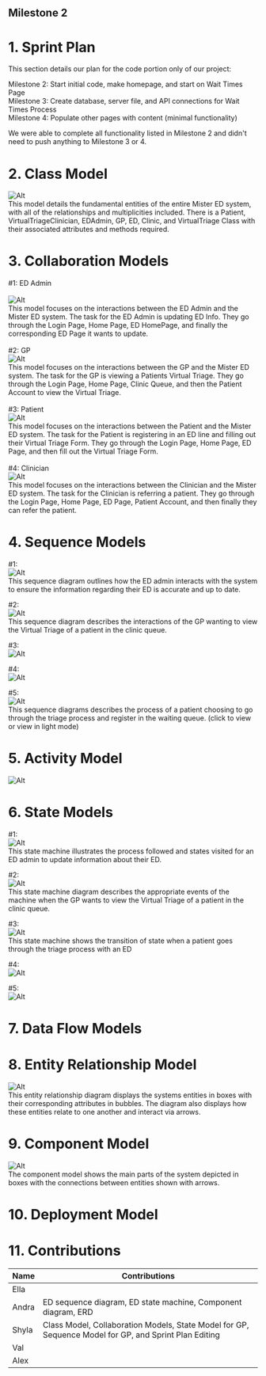 ## Milestone 2

# 1. Sprint Plan

This section details our plan for the code portion only of our project:

Milestone 2: Start initial code, make homepage, and start on Wait Times Page <br>
Milestone 3: Create database, server file, and API connections for Wait Times Process <br>
Milestone 4: Populate other pages with content (minimal functionality) <br>

We were able to complete all functionality listed in Milestone 2 and didn't need to push anything to Milestone 3 or 4.

# 2. Class Model

  ![Alt](Diagrams/ClassDiagram.svg)
  <br> This model details the fundamental entities of the entire Mister ED system, with all of the relationships and multiplicities included. There is a Patient, VirtualTriageClinician, EDAdmin, GP, ED, Clinic, and VirtualTriage Class with their associated attributes and methods required. 

# 3. Collaboration Models

  #1: ED Admin  
  <br> 
  ![Alt](Diagrams/EDAdminCollaborationDiagram.drawio.svg) 
  <br>This model focuses on the interactions between the ED Admin and the Mister ED system. The task for the ED Admin is updating ED Info. They go through the Login Page, Home Page, ED HomePage, and finally the corresponding ED Page it wants to update.
  <br>  
  #2: GP
  <br>
  ![Alt](Diagrams/GPCollaborationDiagram.svg)
  <br>This model focuses on the interactions between the GP and the Mister ED system. The task for the GP is viewing a Patients Virtual Triage. They go through the Login Page, Home Page, Clinic Queue, and then the Patient Account to view the Virtual Triage. 
  <br>  
  #3: Patient
  <br>
   ![Alt](Diagrams/PatientCollaborationDiagram.svg)
   <br>This model focuses on the interactions between the Patient and the Mister ED system. The task for the Patient is registering in an ED line and filling out their Virtual Triage Form. They go through the Login Page, Home Page, ED Page, and then fill out the Virtual Triage Form. 
  <br>  
  #4: Clinician
  <br> 
   ![Alt](Diagrams/clinicianCollaborationDiagram.svg)
   <br>This model focuses on the interactions between the Clinician and the Mister ED system. The task for the Clinician is referring a patient. They go through the Login Page, Home Page, ED Page, Patient Account, and then finally they can refer the patient.
  <br>

# 4. Sequence Models

  #1: 
  <br> 
  ![Alt](Diagrams/EDAdminSequenceDiagram.drawio.svg)
  <br>This sequence diagram outlines how the ED admin interacts with the system to ensure the information regarding their ED is accurate and up to date.

  #2:
  <br>
  ![Alt](Diagrams/GPSequenceDiagram.drawio.svg) 
  <br>This sequence diagram describes the interactions of the GP wanting to view the Virtual Triage of a patient in the clinic queue.

  #3:
  <br>
  ![Alt](Diagrams/ClinicianSequence.svg)
  <br>
  
  #4:
  <br>
  ![Alt](Diagrams/Sequence_patient1.drawio.svg)
  <br>

  #5:
  <br>
  ![Alt](Diagrams/Patient_does_triage.drawio.svg)
  <br> This sequence diagrams describes the process of a patient choosing to go through the triage process and register in the waiting queue. (click to view or view in light mode) <br>

# 5. Activity Model
![Alt](Diagrams/SwimLane.svg)


# 6. State Models

  #1: 
  <br> 
  ![Alt](Diagrams/EDAdminStateMachinepng.png)
  <br> This state machine illustrates the process followed and states visited for an ED admin to update information about their ED.

  #2:
  <br>
  ![Alt](Diagrams/GPStateDiagram.svg) 
 <br>This state machine diagram describes the appropriate events of the machine when the GP wants to view the Virtual Triage of a patient in the clinic queue.

  #3:
  <br>
  ![Alt](Diagrams/Patient_triage_state_diagram.svg)
  <br> This state machine shows the transition of state when a patient goes through the triage process with an ED
  
  #4:
  <br>
  ![Alt](Diagrams/)
  <br>
  
  #5:
  <br>
  ![Alt](Diagrams/)
  <br>

# 7. Data Flow Models


# 8. Entity Relationship Model
 ![Alt](Diagrams/ERD.png)
  <br>This entity relationship diagram displays the systems entities in boxes with their corresponding attributes in bubbles. The diagram also displays how these entities relate to one another and interact via arrows.

# 9. Component Model
 ![Alt](Diagrams/componentdiagram.png)
  <br>The component model shows the main parts of the system depicted in boxes with the connections between entities shown with arrows. 

# 10. Deployment Model


# 11. Contributions

| Name | Contributions | 
| ----------- | ---------------------- |
| Ella |  |
| Andra | ED sequence diagram, ED state machine, Component diagram, ERD |
| Shyla | Class Model, Collaboration Models, State Model for GP, Sequence Model for GP, and Sprint Plan Editing|
| Val | | 
| Alex |  |

